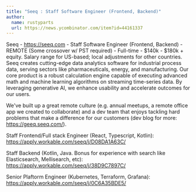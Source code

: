 ```yaml
---
title: "Seeq : Staff Software Engineer (Frontend, Backend)"
author:
  name: rustyparts
  url: https://news.ycombinator.com/item?id=44161337
---
```

Seeq - <a href="https:&#x2F;&#x2F;seeq.com" rel="nofollow">https:&#x2F;&#x2F;seeq.com</a> - Staff Software Engineer (Frontend, Backend) - REMOTE (Some crossover w&#x2F; PST required) - Full-time - $140k - $180k + equity. Salary range for US-based; local adjustments for other countries.
Seeq creates cutting-edge data analytics software for industrial process data, serving sectors like pharmaceuticals, energy, and manufacturing. Our core product is a robust calculation engine capable of executing advanced math and machine learning algorithms on streaming time-series data. By leveraging generative AI, we enhance usability and accelerate outcomes for our users.

We&#x27;ve built up a great remote culture (e.g. annual meetups, a remote office app we created to collaborate) and a dev team that enjoys tackling hard problems that make a difference for our customers (dev blog for more: <a href="https:&#x2F;&#x2F;geeq.seeq.com&#x2F;" rel="nofollow">https:&#x2F;&#x2F;geeq.seeq.com&#x2F;</a>).

Staff Frontend&#x2F;Full stack Engineer (React, Typescript, Kotlin): <a href="https:&#x2F;&#x2F;apply.workable.com&#x2F;seeq&#x2F;j&#x2F;D08DA1A63C&#x2F;" rel="nofollow">https:&#x2F;&#x2F;apply.workable.com&#x2F;seeq&#x2F;j&#x2F;D08DA1A63C&#x2F;</a>

Staff Backend (Kotlin, Java. Bonus for experience with search like Elasticsearch, Mellisearch, etc): <a href="https:&#x2F;&#x2F;apply.workable.com&#x2F;seeq&#x2F;j&#x2F;38D9C7897C&#x2F;" rel="nofollow">https:&#x2F;&#x2F;apply.workable.com&#x2F;seeq&#x2F;j&#x2F;38D9C7897C&#x2F;</a>

Senior Plaftorm Engineer (Kubernetes, Terraform, Grafana): <a href="https:&#x2F;&#x2F;apply.workable.com&#x2F;seeq&#x2F;j&#x2F;0C6A35BDE5&#x2F;" rel="nofollow">https:&#x2F;&#x2F;apply.workable.com&#x2F;seeq&#x2F;j&#x2F;0C6A35BDE5&#x2F;</a>
<JobApplication />
